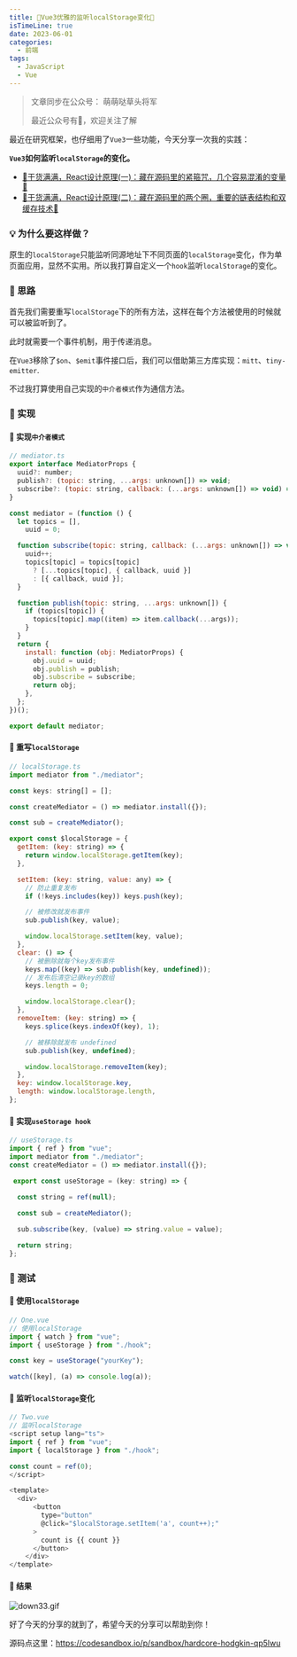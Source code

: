 ```yaml
---
title: 🎉Vue3优雅的监听localStorage变化🎉
isTimeLine: true
date: 2023-06-01
categories:
  - 前端
tags:
  - JavaScript
  - Vue
---
```



> 文章同步在公众号： 萌萌哒草头将军
>
> 最近公众号有🎁，欢迎关注了解

最近在研究框架，也仔细用了`Vue3`一些功能，今天分享一次我的实践：

**`Vue3`如何监听`localStorage`的变化。**

*   [🎉干货满满，React设计原理(一)：藏在源码里的紧箍咒，几个容易混淆的变量🎉](https://juejin.cn/post/7241567583504728119 "https://juejin.cn/post/7241567583504728119")
*   [🎉干货满满，React设计原理(二)：藏在源码里的两个圈，重要的链表结构和双缓存技术🎉](https://juejin.cn/post/7242249906257363001)

### 💡 为什么要这样做？

原生的`localStorage`只能监听同源地址下不同页面的`localStorage`变化，作为单页面应用，显然不实用。所以我打算自定义一个`hook`监听`localStorage`的变化。

### 💎 思路

首先我们需要重写`localStorage`下的所有方法，这样在每个方法被使用的时候就可以被监听到了。

此时就需要一个事件机制，用于传递消息。

在`Vue3`移除了`$on`、`$emit`事件接口后，我们可以借助第三方库实现：`mitt`、`tiny-emitter`.

不过我打算使用自己实现的`中介者模式`作为通信方法。

### 💎 实现

#### 🚗 实现`中介者模式`

```js
// mediator.ts
export interface MediatorProps {
  uuid?: number;
  publish?: (topic: string, ...args: unknown[]) => void;
  subscribe?: (topic: string, callback: (...args: unknown[]) => void) => void;
}

const mediator = (function () {
  let topics = [],
    uuid = 0;

  function subscribe(topic: string, callback: (...args: unknown[]) => void) {
    uuid++;
    topics[topic] = topics[topic]
      ? [...topics[topic], { callback, uuid }]
      : [{ callback, uuid }];
  }

  function publish(topic: string, ...args: unknown[]) {
    if (topics[topic]) {
      topics[topic].map((item) => item.callback(...args));
    }
  }
  return {
    install: function (obj: MediatorProps) {
      obj.uuid = uuid;
      obj.publish = publish;
      obj.subscribe = subscribe;
      return obj;
    },
  };
})();

export default mediator;
```

#### 🚗 重写`localStorage`

```js
// localStorage.ts
import mediator from "./mediator";

const keys: string[] = [];

const createMediator = () => mediator.install({});

const sub = createMediator();

export const $localStorage = {
  getItem: (key: string) => {
    return window.localStorage.getItem(key);
  },

  setItem: (key: string, value: any) => {
    // 防止重复发布
    if (!keys.includes(key)) keys.push(key);

    // 被修改就发布事件
    sub.publish(key, value);    

    window.localStorage.setItem(key, value);
  },
  clear: () => {
    // 被删除就每个key发布事件
    keys.map((key) => sub.publish(key, undefined));
    // 发布后清空记录key的数组
    keys.length = 0;

    window.localStorage.clear();
  },
  removeItem: (key: string) => {
    keys.splice(keys.indexOf(key), 1);

    // 被移除就发布 undefined
    sub.publish(key, undefined);

    window.localStorage.removeItem(key);
  },
  key: window.localStorage.key,
  length: window.localStorage.length,
};
```

#### 🚗 实现`useStorage hook`

```js
// useStorage.ts
import { ref } from "vue";
import mediator from "./mediator";
const createMediator = () => mediator.install({});

 export const useStorage = (key: string) => {
  
  const string = ref(null);

  const sub = createMediator();

  sub.subscribe(key, (value) => string.value = value);

  return string;
};

```

### 💎 测试

#### 🚗 使用`localStorage`

```js
// One.vue
// 使用localStorage
import { watch } from "vue";
import { useStorage } from "./hook";

const key = useStorage("yourKey");

watch([key], (a) => console.log(a));
```

#### 🚗 监听`localStorage`变化

```js
// Two.vue
// 监听localStorage
<script setup lang="ts">
import { ref } from "vue";
import { localStorage } from "./hook";

const count = ref(0);
</script>

<template>
  <div>
      <button
        type="button"
        @click="$localStorage.setItem('a', count++);"
      >
        count is {{ count }}
      </button>
    </div>
</template>
```

#### 🚗 结果

![down33.gif](https://p3-juejin.byteimg.com/tos-cn-i-k3u1fbpfcp/278f1afe15e04feaacc7ab64cefc4496~tplv-k3u1fbpfcp-watermark.image?)

好了今天的分享的就到了，希望今天的分享可以帮助到你！

源码点这里：<https://codesandbox.io/p/sandbox/hardcore-hodgkin-qp5lwu>
